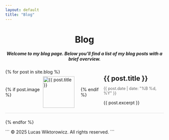 ```yaml
---
layout: default
title: "Blog"
---
```

<h1 style="text-align:center;">Blog</h1>

<h5 style="text-align:center;">Welcome to my blog page. Below you’ll find a list of my blog posts with a brief overview.</h5>

<ul class="blog-list" style="list-style: none; padding: 0;">
  {% for post in site.blog %}
  <li class="blog-item" style="margin-bottom:20px;">
    <a href="{{ post.url }}" style="text-decoration: none; color: inherit;">
      <div style="display: flex; align-items: center; border-bottom: 1px solid #DDD; padding-bottom: 10px; margin-bottom: 10px;">
        {% if post.image %}
        <img src="{{ post.image }}" alt="{{ post.title }}" style="width: 100px; height: 100px; object-fit: cover; margin-right: 20px;">
        {% endif %}
        <div class="blog-info">
          <h2 style="margin: 0;">{{ post.title }}</h2>
          <p class="blog-date" style="font-size: 0.9em; color: #666;">{{ post.date | date: "%B %d, %Y" }}</p>
          <p>{{ post.excerpt }}</p>
        </div>
      </div>
    </a>
  </li>
  {% endfor %}
</ul>
```
  © 2025 Lucas Wiktorowicz. All rights reserved.
```
